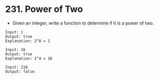 # 231. Power of Two
* Given an integer, write a function to determine if it is a power of two.
```text
Input: 1
Output: true 
Explanation: 2^0 = 1

Input: 16
Output: true
Explanation: 2^4 = 16

Input: 218
Output: false
```